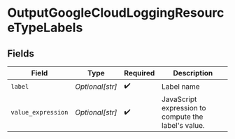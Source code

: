 # OutputGoogleCloudLoggingResourceTypeLabels


## Fields

| Field                                               | Type                                                | Required                                            | Description                                         |
| --------------------------------------------------- | --------------------------------------------------- | --------------------------------------------------- | --------------------------------------------------- |
| `label`                                             | *Optional[str]*                                     | :heavy_check_mark:                                  | Label name                                          |
| `value_expression`                                  | *Optional[str]*                                     | :heavy_check_mark:                                  | JavaScript expression to compute the label's value. |